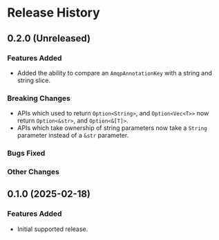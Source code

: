 # Release History

## 0.2.0 (Unreleased)

### Features Added

- Added the ability to compare an `AmqpAnnotationKey` with a string and string slice.

### Breaking Changes

- APIs which used to return `Option<String>`, and `Option<Vec<T>>` now return `Option<&str>`, and `Option<&[T]>`.
- APIs which take ownership of string parameters now take a `String` parameter instead of a `&str` parameter.

### Bugs Fixed

### Other Changes

## 0.1.0 (2025-02-18)

### Features Added

- Initial supported release.
